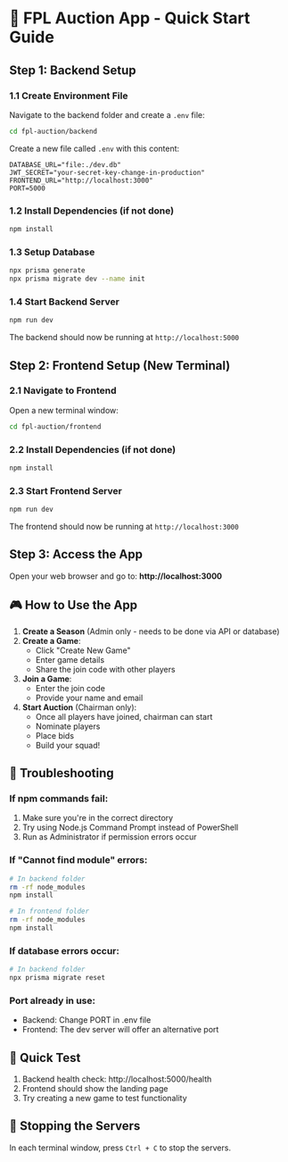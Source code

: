 # 🚀 FPL Auction App - Quick Start Guide

## Step 1: Backend Setup

### 1.1 Create Environment File
Navigate to the backend folder and create a `.env` file:

```bash
cd fpl-auction/backend
```

Create a new file called `.env` with this content:
```
DATABASE_URL="file:./dev.db"
JWT_SECRET="your-secret-key-change-in-production"
FRONTEND_URL="http://localhost:3000"
PORT=5000
```

### 1.2 Install Dependencies (if not done)
```bash
npm install
```

### 1.3 Setup Database
```bash
npx prisma generate
npx prisma migrate dev --name init
```

### 1.4 Start Backend Server
```bash
npm run dev
```

The backend should now be running at `http://localhost:5000`

## Step 2: Frontend Setup (New Terminal)

### 2.1 Navigate to Frontend
Open a new terminal window:
```bash
cd fpl-auction/frontend
```

### 2.2 Install Dependencies (if not done)
```bash
npm install
```

### 2.3 Start Frontend Server
```bash
npm run dev
```

The frontend should now be running at `http://localhost:3000`

## Step 3: Access the App

Open your web browser and go to: **http://localhost:3000**

## 🎮 How to Use the App

1. **Create a Season** (Admin only - needs to be done via API or database)
2. **Create a Game**:
   - Click "Create New Game"
   - Enter game details
   - Share the join code with other players
3. **Join a Game**:
   - Enter the join code
   - Provide your name and email
4. **Start Auction** (Chairman only):
   - Once all players have joined, chairman can start
   - Nominate players
   - Place bids
   - Build your squad!

## 🔧 Troubleshooting

### If npm commands fail:
1. Make sure you're in the correct directory
2. Try using Node.js Command Prompt instead of PowerShell
3. Run as Administrator if permission errors occur

### If "Cannot find module" errors:
```bash
# In backend folder
rm -rf node_modules
npm install

# In frontend folder  
rm -rf node_modules
npm install
```

### If database errors occur:
```bash
# In backend folder
npx prisma migrate reset
```

### Port already in use:
- Backend: Change PORT in .env file
- Frontend: The dev server will offer an alternative port

## 📝 Quick Test

1. Backend health check: http://localhost:5000/health
2. Frontend should show the landing page
3. Try creating a new game to test functionality

## 🛑 Stopping the Servers

In each terminal window, press `Ctrl + C` to stop the servers. 